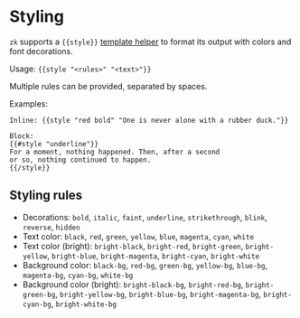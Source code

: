 # Styling

`zk` supports a `{{style}}` [template helper](template.md) to format its output with colors and font decorations.

Usage: `{{style "<rules>" "<text>"}}`

Multiple rules can be provided, separated by spaces.

Examples:
```
Inline: {{style "red bold" "One is never alone with a rubber duck."}}

Block:
{{#style "underline"}}
For a moment, nothing happened. Then, after a second
or so, nothing continued to happen.
{{/style}}
```

## Styling rules

* Decorations: `bold`, `italic`, `faint`, `underline`, `strikethrough`, `blink`, `reverse`, `hidden`
* Text color: `black`, `red`, `green`, `yellow`, `blue`, `magenta`, `cyan`, `white`
* Text color (bright): `bright-black`, `bright-red`, `bright-green`, `bright-yellow`, `bright-blue`, `bright-magenta`, `bright-cyan`, `bright-white`
* Background color: `black-bg`, `red-bg`, `green-bg`, `yellow-bg`, `blue-bg`, `magenta-bg`, `cyan-bg`, `white-bg`
* Background color (bright): `bright-black-bg`, `bright-red-bg`, `bright-green-bg`, `bright-yellow-bg`, `bright-blue-bg`, `bright-magenta-bg`, `bright-cyan-bg`, `bright-white-bg`

